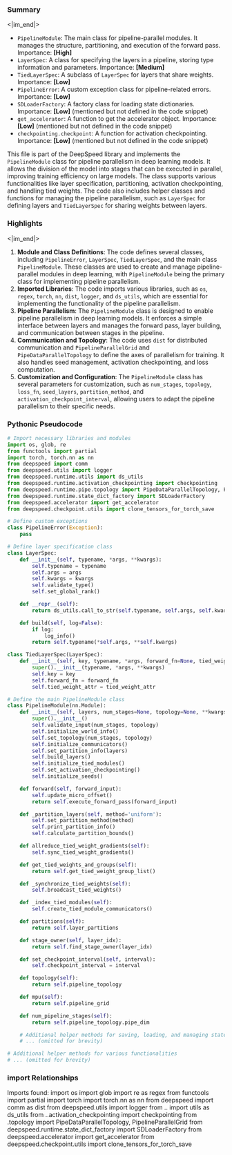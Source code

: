 

### Summary

<|im_end|>

* `PipelineModule`: The main class for pipeline-parallel modules. It manages the structure, partitioning, and execution of the forward pass. Importance: **[High]**
* `LayerSpec`: A class for specifying the layers in a pipeline, storing type information and parameters. Importance: **[Medium]**
* `TiedLayerSpec`: A subclass of `LayerSpec` for layers that share weights. Importance: **[Low]**
* `PipelineError`: A custom exception class for pipeline-related errors. Importance: **[Low]**
* `SDLoaderFactory`: A factory class for loading state dictionaries. Importance: **[Low]** (mentioned but not defined in the code snippet)
* `get_accelerator`: A function to get the accelerator object. Importance: **[Low]** (mentioned but not defined in the code snippet)
* `checkpointing.checkpoint`: A function for activation checkpointing. Importance: **[Low]** (mentioned but not defined in the code snippet)

This file is part of the DeepSpeed library and implements the `PipelineModule` class for pipeline parallelism in deep learning models. It allows the division of the model into stages that can be executed in parallel, improving training efficiency on large models. The class supports various functionalities like layer specification, partitioning, activation checkpointing, and handling tied weights. The code also includes helper classes and functions for managing the pipeline parallelism, such as `LayerSpec` for defining layers and `TiedLayerSpec` for sharing weights between layers.

### Highlights

<|im_end|>

1. **Module and Class Definitions**: The code defines several classes, including `PipelineError`, `LayerSpec`, `TiedLayerSpec`, and the main class `PipelineModule`. These classes are used to create and manage pipeline-parallel modules in deep learning, with `PipelineModule` being the primary class for implementing pipeline parallelism.
2. **Imported Libraries**: The code imports various libraries, such as `os`, `regex`, `torch`, `nn`, `dist`, `logger`, and `ds_utils`, which are essential for implementing the functionality of the pipeline parallelism.
3. **Pipeline Parallelism**: The `PipelineModule` class is designed to enable pipeline parallelism in deep learning models. It enforces a simple interface between layers and manages the forward pass, layer building, and communication between stages in the pipeline.
4. **Communication and Topology**: The code uses `dist` for distributed communication and `PipelineParallelGrid` and `PipeDataParallelTopology` to define the axes of parallelism for training. It also handles seed management, activation checkpointing, and loss computation.
5. **Customization and Configuration**: The `PipelineModule` class has several parameters for customization, such as `num_stages`, `topology`, `loss_fn`, `seed_layers`, `partition_method`, and `activation_checkpoint_interval`, allowing users to adapt the pipeline parallelism to their specific needs.

### Pythonic Pseudocode

```python
# Import necessary libraries and modules
import os, glob, re
from functools import partial
import torch, torch.nn as nn
from deepspeed import comm
from deepspeed.utils import logger
from deepspeed.runtime.utils import ds_utils
from deepspeed.runtime.activation_checkpointing import checkpointing
from deepspeed.runtime.pipe.topology import PipeDataParallelTopology, PipelineParallelGrid
from deepspeed.runtime.state_dict_factory import SDLoaderFactory
from deepspeed.accelerator import get_accelerator
from deepspeed.checkpoint.utils import clone_tensors_for_torch_save

# Define custom exceptions
class PipelineError(Exception):
    pass

# Define layer specification class
class LayerSpec:
    def __init__(self, typename, *args, **kwargs):
        self.typename = typename
        self.args = args
        self.kwargs = kwargs
        self.validate_type()
        self.set_global_rank()

    def __repr__(self):
        return ds_utils.call_to_str(self.typename, self.args, self.kwargs)

    def build(self, log=False):
        if log:
            log_info()
        return self.typename(*self.args, **self.kwargs)

class TiedLayerSpec(LayerSpec):
    def __init__(self, key, typename, *args, forward_fn=None, tied_weight_attr, **kwargs):
        super().__init__(typename, *args, **kwargs)
        self.key = key
        self.forward_fn = forward_fn
        self.tied_weight_attr = tied_weight_attr

# Define the main PipelineModule class
class PipelineModule(nn.Module):
    def __init__(self, layers, num_stages=None, topology=None, **kwargs):
        super().__init__()
        self.validate_input(num_stages, topology)
        self.initialize_world_info()
        self.set_topology(num_stages, topology)
        self.initialize_communicators()
        self.set_partition_info(layers)
        self.build_layers()
        self.initialize_tied_modules()
        self.set_activation_checkpointing()
        self.initialize_seeds()

    def forward(self, forward_input):
        self.update_micro_offset()
        return self.execute_forward_pass(forward_input)

    def _partition_layers(self, method='uniform'):
        self.set_partition_method(method)
        self.print_partition_info()
        self.calculate_partition_bounds()

    def allreduce_tied_weight_gradients(self):
        self.sync_tied_weight_gradients()

    def get_tied_weights_and_groups(self):
        return self.get_tied_weight_group_list()

    def _synchronize_tied_weights(self):
        self.broadcast_tied_weights()

    def _index_tied_modules(self):
        self.create_tied_module_communicators()

    def partitions(self):
        return self.layer_partitions

    def stage_owner(self, layer_idx):
        return self.find_stage_owner(layer_idx)

    def set_checkpoint_interval(self, interval):
        self.checkpoint_interval = interval

    def topology(self):
        return self.pipeline_topology

    def mpu(self):
        return self.pipeline_grid

    def num_pipeline_stages(self):
        return self.pipeline_topology.pipe_dim

    # Additional helper methods for saving, loading, and managing state dictionaries
    # ... (omitted for brevity)

# Additional helper methods for various functionalities
# ... (omitted for brevity)
```


### import Relationships

Imports found:
import os
import glob
import re as regex
from functools import partial
import torch
import torch.nn as nn
from deepspeed import comm as dist
from deepspeed.utils import logger
from .. import utils as ds_utils
from ..activation_checkpointing import checkpointing
from .topology import PipeDataParallelTopology, PipelineParallelGrid
from deepspeed.runtime.state_dict_factory import SDLoaderFactory
from deepspeed.accelerator import get_accelerator
from deepspeed.checkpoint.utils import clone_tensors_for_torch_save